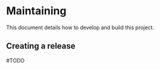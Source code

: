 # Maintaining

This document details how to develop and build this project.

## Creating a release

#TODO
